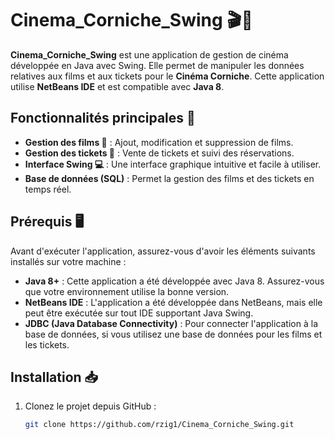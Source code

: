 # Cinema_Corniche_Swing 🎬🍿

**Cinema_Corniche_Swing** est une application de gestion de cinéma développée en Java avec Swing. Elle permet de manipuler les données relatives aux films et aux tickets pour le **Cinéma Corniche**. Cette application utilise **NetBeans IDE** et est compatible avec **Java 8**.

## Fonctionnalités principales 🚀
- **Gestion des films 🎥** : Ajout, modification et suppression de films.
- **Gestion des tickets 🎫** : Vente de tickets et suivi des réservations.
- **Interface Swing 💻** : Une interface graphique intuitive et facile à utiliser.
- **Base de données (SQL)** : Permet la gestion des films et des tickets en temps réel.

## Prérequis 🖥️
Avant d'exécuter l'application, assurez-vous d'avoir les éléments suivants installés sur votre machine :
- **Java 8+** : Cette application a été développée avec Java 8. Assurez-vous que votre environnement utilise la bonne version.
- **NetBeans IDE** : L'application a été développée dans NetBeans, mais elle peut être exécutée sur tout IDE supportant Java Swing.
- **JDBC (Java Database Connectivity)** : Pour connecter l'application à la base de données, si vous utilisez une base de données pour les films et les tickets.

## Installation 📥
1. Clonez le projet depuis GitHub :
   ```bash
   git clone https://github.com/rzig1/Cinema_Corniche_Swing.git




